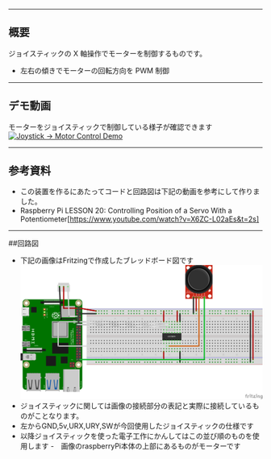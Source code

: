 

---

## 概要
ジョイスティックの X 軸操作でモーターを制御するものです。  
- 左右の傾きでモーターの回転方向を PWM 制御 
---

## デモ動画
モーターをジョイスティックで制御している様子が確認できます
[![Joystick → Motor Control Demo](https://img.youtube.com/vi/7BHZJv9Ya_I/0.jpg)](https://www.youtube.com/watch?v=7BHZJv9Ya_I)

---
## 参考資料
- この装置を作るにあたってコードと回路図は下記の動画を参考にして作りました。
- Raspberry Pi LESSON 20: Controlling Position of a Servo With a Potentiometer[https://www.youtube.com/watch?v=X6ZC-L02aEs&t=2s]

---

##回路図
- 下記の画像はFritzingで作成したブレッドボード図です
![モーター回路図](motor.png)
- ジョイスティックに関しては画像の接続部分の表記と実際に接続しているものがことなります。 
- 左からGND,5v,URX,URY,SWが今回使用したジョイスティックの仕様です
- 以降ジョイスティックを使った電子工作にかんしてはこの並び順のものを使用します
-　画像のraspberryPi本体の上部にあるものがモーターです
